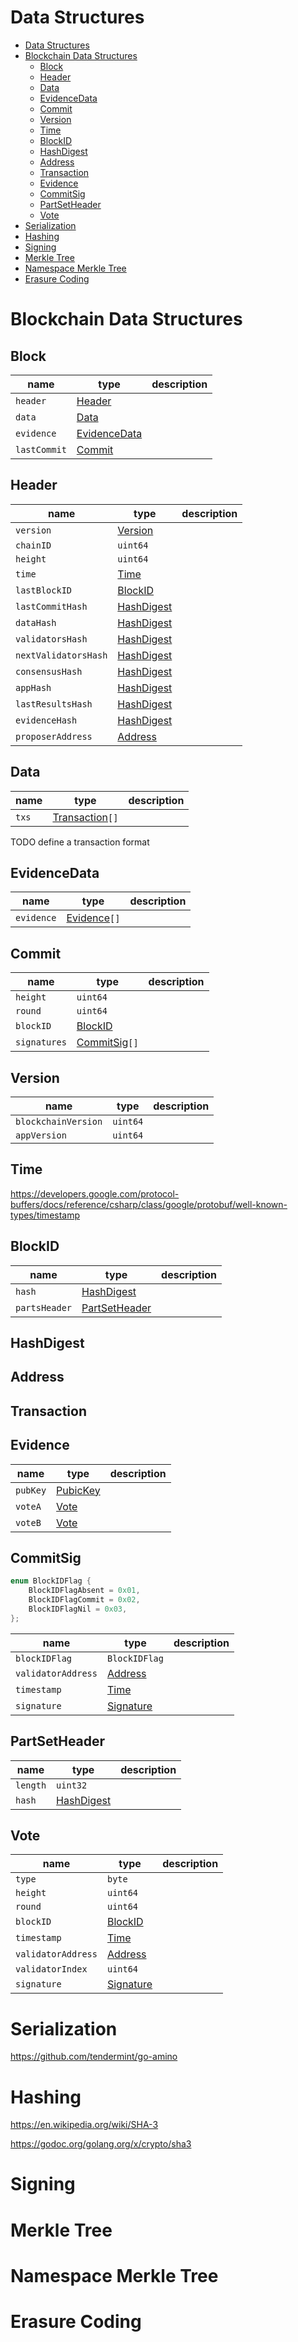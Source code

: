 Data Structures
===

- [Data Structures](#data-structures)
- [Blockchain Data Structures](#blockchain-data-structures)
  - [Block](#block)
  - [Header](#header)
  - [Data](#data)
  - [EvidenceData](#evidencedata)
  - [Commit](#commit)
  - [Version](#version)
  - [Time](#time)
  - [BlockID](#blockid)
  - [HashDigest](#hashdigest)
  - [Address](#address)
  - [Transaction](#transaction)
  - [Evidence](#evidence)
  - [CommitSig](#commitsig)
  - [PartSetHeader](#partsetheader)
  - [Vote](#vote)
- [Serialization](#serialization)
- [Hashing](#hashing)
- [Signing](#signing)
- [Merkle Tree](#merkle-tree)
- [Namespace Merkle Tree](#namespace-merkle-tree)
- [Erasure Coding](#erasure-coding)

# Blockchain Data Structures

## Block

| name         | type                          | description |
| ------------ | ----------------------------- | ----------- |
| `header`     | [Header](#header)             |             |
| `data`       | [Data](#data)                 |             |
| `evidence`   | [EvidenceData](#evidencedata) |             |
| `lastCommit` | [Commit](#commit)             |             |

## Header

| name                 | type                      | description |
| -------------------- | ------------------------- | ----------- |
| `version`            | [Version](#version)       |             |
| `chainID`            | `uint64`                  |             |
| `height`             | `uint64`                  |             |
| `time`               | [Time](#time)             |             |
| `lastBlockID`        | [BlockID](#blockid)       |             |
| `lastCommitHash`     | [HashDigest](#hashdigest) |             |
| `dataHash`           | [HashDigest](#hashdigest) |             |
| `validatorsHash`     | [HashDigest](#hashdigest) |             |
| `nextValidatorsHash` | [HashDigest](#hashdigest) |             |
| `consensusHash`      | [HashDigest](#hashdigest) |             |
| `appHash`            | [HashDigest](#hashdigest) |             |
| `lastResultsHash`    | [HashDigest](#hashdigest) |             |
| `evidenceHash`       | [HashDigest](#hashdigest) |             |
| `proposerAddress`    | [Address](#address)       |             |

## Data

 | name  | type                            | description |
 | ----- | ------------------------------- | ----------- |
 | `txs` | [Transaction](#transaction)`[]` |             |

TODO define a transaction format

## EvidenceData

| name       | type                      | description |
| ---------- | ------------------------- | ----------- |
| `evidence` | [Evidence](#evidence)`[]` |             |

## Commit

| name         | type                        | description |
| ------------ | --------------------------- | ----------- |
| `height`     | `uint64`                    |             |
| `round`      | `uint64`                    |             |
| `blockID`    | [BlockID](#blockid)         |             |
| `signatures` | [CommitSig](#commitsig)`[]` |             |

## Version

| name                | type     | description |
| ------------------- | -------- | ----------- |
| `blockchainVersion` | `uint64` |             |
| `appVersion`        | `uint64` |             |

## Time

https://developers.google.com/protocol-buffers/docs/reference/csharp/class/google/protobuf/well-known-types/timestamp

## BlockID

| name          | type                            | description |
| ------------- | ------------------------------- | ----------- |
| `hash`        | [HashDigest](#hashdigest)       |             |
| `partsHeader` | [PartSetHeader](#partsetheader) |             |

## HashDigest

## Address

## Transaction

## Evidence

| name     | type                 | description |
| -------- | -------------------- | ----------- |
| `pubKey` | [PubicKey](#signing) |             |
| `voteA`  | [Vote](#vote)        |             |
| `voteB`  | [Vote](#vote)        |             |

## CommitSig

```C++
enum BlockIDFlag {
    BlockIDFlagAbsent = 0x01,
    BlockIDFlagCommit = 0x02,
    BlockIDFlagNil = 0x03,
};
```

| name               | type                  | description |
| ------------------ | --------------------- | ----------- |
| `blockIDFlag`      | `BlockIDFlag`         |             |
| `validatorAddress` | [Address](#address)   |             |
| `timestamp`        | [Time](#time)         |             |
| `signature`        | [Signature](#signing) |             |


## PartSetHeader

| name     | type                      | description |
| -------- | ------------------------- | ----------- |
| `length` | `uint32`                  |             |
| `hash`   | [HashDigest](#hashdigest) |             |

## Vote

| name               | type                  | description |
| ------------------ | --------------------- | ----------- |
| `type`             | `byte`                |             |
| `height`           | `uint64`              |             |
| `round`            | `uint64`              |             |
| `blockID`          | [BlockID](#blockid)   |             |
| `timestamp`        | [Time](#time)         |             |
| `validatorAddress` | [Address](#address)   |             |
| `validatorIndex`   | `uint64`              |             |
| `signature`        | [Signature](#signing) |             |

# Serialization

https://github.com/tendermint/go-amino

# Hashing

https://en.wikipedia.org/wiki/SHA-3

https://godoc.org/golang.org/x/crypto/sha3

# Signing



# Merkle Tree



# Namespace Merkle Tree



# Erasure Coding

